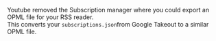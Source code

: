 Youtube removed the Subscription manager where you could export an OPML file for your RSS reader.  
This converts your `subscriptions.json`from Google Takeout to a similar OPML file.